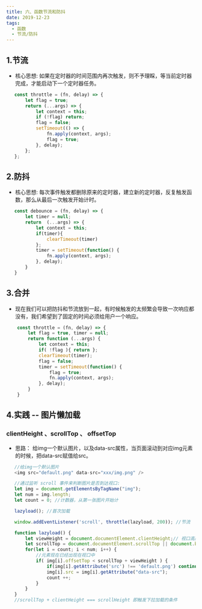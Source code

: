 ```yaml
---
title: 六、函数节流和防抖
date: 2019-12-23
tags:
  - 函数
  - 节流/防抖
---
```


## 1.节流

- 核心思想: 如果在定时器的时间范围内再次触发，则不予理睬，等当前定时器完成，才能启动下一个定时器任务。

<!-- more -->

 ```javascript
    const throttle = (fn, delay) => {
        let flag = true;
        return (...args) => {
            let context = this;
            if (!flag) return;
            flag = false;
            setTimeout(() => {
                fn.apply(context, args);
                flag = true;
            }, delay);
        };
    };
 ```

 ## 2.防抖

 - 核心思想: 每次事件触发都删除原来的定时器，建立新的定时器，反复触发函数，那么从最后一次触发开始计时。

 ```javascript
    const debounce = (fn, delay) => {
        let timer = null;
        return  (...args) => {
            let context = this;
            if(timer){  
                clearTimeout(timer)
            };
            timer = setTimeout(function() {
                fn.apply(context, args);
            }, delay);
        }
    }
 ```

 ## 3.合并
 - 现在我们可以把防抖和节流放到一起，有时候触发的太频繁会导致一次响应都没有，我们希望到了固定的时间必须给用户一个响应。

```javascript
    const throttle = (fn, delay) => {
        let flag = true, timer = null;
        return function (...args) {
            let context = this;
            if( !flag ){ return };  
            clearTimeout(timer);
            flag = false;
            timer = setTimeout(function() {
                flag = true;
                fn.apply(context, args);
            }, delay);
        }
    }
```

## 4.实践 -- 图片懒加载

 ### clientHeight 、scrollTop 、 offsetTop

- 思路： 给img一个默认图片，以及data-src属性，当页面滚动到对应img元素的时候，把data-src赋值给src。
 ```javascript
    //给img一个默认图片
    <img src="default.png" data-src="xxx/img.png" />

    //通过监听 scroll 事件来判断图片是否到达视口:
    let img = document.getElementsByTagName("img");
    let num = img.length;
    let count = 0; //计数器，从第一张图片开始计

    lazyload(); //首次加载

    window.addEventListener('scroll', throttle(lazyload, 200)); //节流

    function lazyload() {
        let viewHeight = document.documentElement.clientHeight;// 视口高度
        let scrollTop = document.documentElement.scrollTop || document.body.scrollTop;//滚动条滚动的高度
        for(let i = count; i < num; i++) {
            //元素现在已经出现在视口中
            if( img[i].offsetTop < scrollTop + viewHeight ) {
                if(img[i].getAttribute('src') !== 'default.png') continue; //如果src不是default.png'，跳过循环，继续往下循环
                img[i].src = img[i].getAttribute("data-src");
                count ++;
            }
        }
    }
    //scrollTop + clientHeight === scrollHeight 即触发下拉加载的条件

 ```
